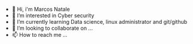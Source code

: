 - 👋 Hi, i'm Marcos Natale
- 👀 I’m interested in Cyber security
- 🌱 I’m currently learning Data science, linux administrator and git/github 
- 💞️ I’m looking to collaborate on ...
- 📫 How to reach me ...

<!---
Marcos126/Marcos126 is a ✨ special ✨ repository because its `README.md` (this file) appears on your GitHub profile.
You can click the Preview link to take a look at your changes.
--->
